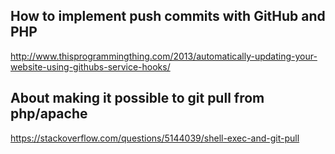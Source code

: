 ## How to implement push commits with GitHub and PHP

http://www.thisprogrammingthing.com/2013/automatically-updating-your-website-using-githubs-service-hooks/

## About making it possible to git pull from php/apache

https://stackoverflow.com/questions/5144039/shell-exec-and-git-pull


